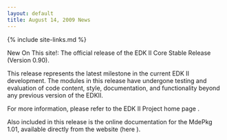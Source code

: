 ```yaml
---
layout: default
title: August 14, 2009 News
---
```

{% include site-links.md %}

New On This site!: The official release of the EDK II Core Stable Release (Version 0.90).

This release represents the latest milestone in the current EDK II development.  The modules in this release have undergone testing and evaluation of code content, style, documentation, and functionality beyond any previous version of the EDKII.

For more information, please refer to the EDK II Project home page .

Also included in this release is the online documentation for the MdePkg 1.01, available directly from the website (here ).